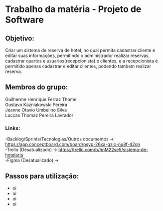 # Trabalho da matéria - Projeto de Software

## Objetivo:
Criar um sistema de reserva de hotel, no qual permita cadastrar cliente e editar suas informações, permitindo o administrador realizar reservas, cadastrar quartos e usuarios(recepcionista) e clientes, e a recepcionista é permitido apenas cadastrar e editar clientes, podendo tambem realizar reserva.

## Membros do grupo:

Guilherme Henrique Ferraz Thome <br>
Gustavo Kazniakowski Pereira <br>
Jeanne Otavio Umbelino Silva <br>
Luccas Thomaz Pereira Lavrador <br>

### Links:<br>

-Backlog/Sprints/Tecnologias/Outros documentos ->
https://app.conceptboard.com/board/psyp-26xa-gzic-nu8f-42on
<br>
-Trello (Desatualizado) ->
https://trello.com/b/hnM22se5/sistema-de-hotelaria
<br>
-Figma (Desatualizado) ->
## Passos para utilização:
<ul>
<li>oi</li>
<li>oi</li>
<li>oi</li>
<li>oi</li>
</ul>
